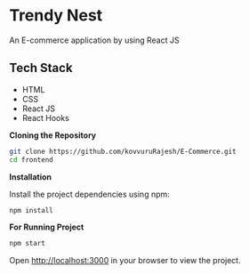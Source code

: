 
<h1>Trendy Nest</h1>
<p>An E-commerce application by using React JS</p>
<h2>Tech Stack</h2>

- HTML
- CSS
- React JS
- React Hooks


**Cloning the Repository**

```bash
git clone https://github.com/kovvuruRajesh/E-Commerce.git
cd frontend
```

**Installation**

Install the project dependencies using npm:

```bash
npm install
```

**For Running Project**

```bash
npm start
```

Open [http://localhost:3000](http://localhost:3000) in your browser to view the project.

